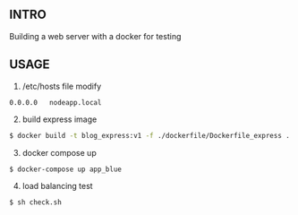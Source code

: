 ## INTRO

Building a web server with a docker for testing

## USAGE

1. /etc/hosts file modify

```vi
0.0.0.0   nodeapp.local
```

2. build express image

```sh
$ docker build -t blog_express:v1 -f ./dockerfile/Dockerfile_express .
```

3. docker compose up

```sh
$ docker-compose up app_blue
```

4. load balancing test

```sh
$ sh check.sh
```


